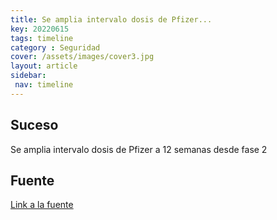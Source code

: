 ```yaml
---
title: Se amplia intervalo dosis de Pfizer...
key: 20220615
tags: timeline
category : Seguridad
cover: /assets/images/cover3.jpg
layout: article
sidebar:
 nav: timeline
---
```


## Suceso
Se amplia intervalo dosis de Pfizer a 12 semanas desde fase 2
## Fuente
[Link a la fuente](https://twitter.com/JFernandeznino/status/1404897644464517120)